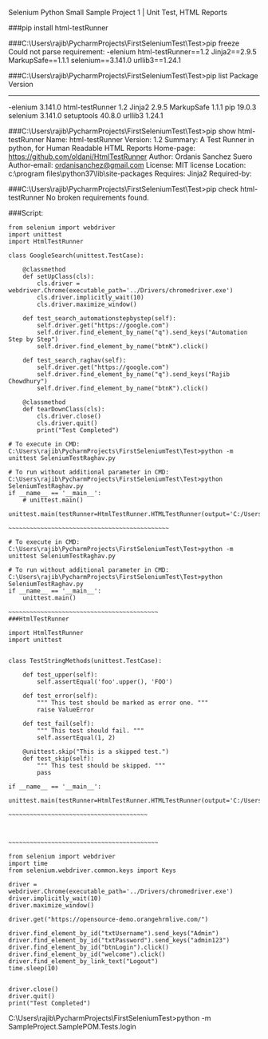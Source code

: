 Selenium Python Small Sample Project 1 | Unit Test, HTML Reports

###pip install html-testRunner

###C:\Users\rajib\PycharmProjects\FirstSeleniumTest\Test>pip freeze
Could not parse requirement: -elenium
html-testRunner==1.2
Jinja2==2.9.5
MarkupSafe==1.1.1
selenium==3.141.0
urllib3==1.24.1

###C:\Users\rajib\PycharmProjects\FirstSeleniumTest\Test>pip list
Package         Version
--------------- -------
-elenium        3.141.0
html-testRunner 1.2
Jinja2          2.9.5
MarkupSafe      1.1.1
pip             19.0.3
selenium        3.141.0
setuptools      40.8.0
urllib3         1.24.1

###C:\Users\rajib\PycharmProjects\FirstSeleniumTest\Test>pip show html-testRunner
Name: html-testRunner
Version: 1.2
Summary: A Test Runner in python, for Human Readable HTML Reports
Home-page: https://github.com/oldani/HtmlTestRunner
Author: Ordanis Sanchez Suero
Author-email: ordanisanchez@gmail.com
License: MIT license
Location: c:\program files\python37\lib\site-packages
Requires: Jinja2
Required-by:

###C:\Users\rajib\PycharmProjects\FirstSeleniumTest\Test>pip check html-testRunner
No broken requirements found.

###Script:
~~~~~~~~~~~~~~~~~~~~~~~~~~~~~~~~~~~~~~~~~~~~~~
from selenium import webdriver
import unittest
import HtmlTestRunner

class GoogleSearch(unittest.TestCase):

    @classmethod
    def setUpClass(cls):
        cls.driver = webdriver.Chrome(executable_path='../Drivers/chromedriver.exe')
        cls.driver.implicitly_wait(10)
        cls.driver.maximize_window()

    def test_search_automationstepbystep(self):
        self.driver.get("https://google.com")
        self.driver.find_element_by_name("q").send_keys("Automation Step by Step")
        self.driver.find_element_by_name("btnK").click()

    def test_search_raghav(self):
        self.driver.get("https://google.com")
        self.driver.find_element_by_name("q").send_keys("Rajib Chowdhury")
        self.driver.find_element_by_name("btnK").click()

    @classmethod
    def tearDownClass(cls):
        cls.driver.close()
        cls.driver.quit()
        print("Test Completed")

# To execute in CMD: C:\Users\rajib\PycharmProjects\FirstSeleniumTest\Test>python -m unittest SeleniumTestRaghav.py

# To run without additional parameter in CMD: C:\Users\rajib\PycharmProjects\FirstSeleniumTest\Test>python SeleniumTestRaghav.py
if __name__ == '__main__':
    # unittest.main()
    unittest.main(testRunner=HtmlTestRunner.HTMLTestRunner(output='C:/Users/rajib/PycharmProjects/FirstSeleniumTest/TestReports'))
	
~~~~~~~~~~~~~~~~~~~~~~~~~~~~~~~~~~~~~~~~~~~~~

# To execute in CMD: C:\Users\rajib\PycharmProjects\FirstSeleniumTest\Test>python -m unittest SeleniumTestRaghav.py

# To run without additional parameter in CMD: C:\Users\rajib\PycharmProjects\FirstSeleniumTest\Test>python SeleniumTestRaghav.py
if __name__ == '__main__':
    unittest.main()
	
~~~~~~~~~~~~~~~~~~~~~~~~~~~~~~~~~~~~~~~~~~
###HtmlTestRunner

import HtmlTestRunner
import unittest


class TestStringMethods(unittest.TestCase):

    def test_upper(self):
        self.assertEqual('foo'.upper(), 'FOO')

    def test_error(self):
        """ This test should be marked as error one. """
        raise ValueError

    def test_fail(self):
        """ This test should fail. """
        self.assertEqual(1, 2)

    @unittest.skip("This is a skipped test.")
    def test_skip(self):
        """ This test should be skipped. """
        pass

if __name__ == '__main__':
    unittest.main(testRunner=HtmlTestRunner.HTMLTestRunner(output='C:/Users/rajib/PycharmProjects/FirstSeleniumTest/TestReports'))
	
~~~~~~~~~~~~~~~~~~~~~~~~~~~~~~~~~~~~~~~



~~~~~~~~~~~~~~~~~~~~~~~~~~~~~~~~~~~~~~~~~~

from selenium import webdriver
import time
from selenium.webdriver.common.keys import Keys

driver = webdriver.Chrome(executable_path='../Drivers/chromedriver.exe')
driver.implicitly_wait(10)
driver.maximize_window()

driver.get("https://opensource-demo.orangehrmlive.com/")

driver.find_element_by_id("txtUsername").send_keys("Admin")
driver.find_element_by_id("txtPassword").send_keys("admin123")
driver.find_element_by_id("btnLogin").click()
driver.find_element_by_id("welcome").click()
driver.find_element_by_link_text("Logout")
time.sleep(10)


driver.close()
driver.quit()
print("Test Completed")

~~~~~~~~~~~~~~~~~~~~~~~~~~~~~~~~~~~~~~~~~~~~~~~~~~~~~~~

C:\Users\rajib\PycharmProjects\FirstSeleniumTest>python -m SampleProject.SamplePOM.Tests.login
